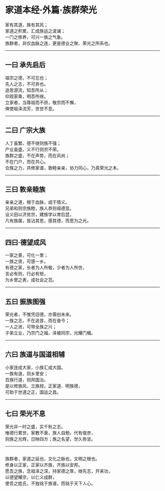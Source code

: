# 家道本经·外篇·族群荣光

家有其道，族有其风；  
家道之积累，汇成族运之波澜；  
一门之修养，可兴一族之气象。  
族群者，非仅血脉之连，更是德业之聚、荣光之所系也。

---

## 一曰 承先启后

祖宗之德，不可忘也；  
先人之志，不可弃也。  
追思源流，知吾所从；  
仰观家乘，明吾所继。  
立家者，当尊祖而不骄，敬宗而不懈，  
俾使祖泽流芳，世世不息。

---

## 二曰 广宗大族

人丁虽繁，德不继则族不强；  
产业虽盛，义不行则宗不荣。  
族群之盛，不在声势，而在风尚；  
不在门户，而在共心。  
合族之力，共修家谱，敦睦亲亲，协力同心，乃真荣光之本。

---

## 三曰 敦亲睦族

亲亲之道，根于血脉，成于情义。  
兄弟和则宗族睦，族人恭则祖德显。  
设义田以济贫宗，建族学以育后昆，  
凡有族属，皆沾其恩，感其德，而思为之光。

---

## 四曰·德望成风

一家之善，可化一里；  
一族之贤，可感一乡。  
有德之家，长者为人所敬，少者为人所仿，  
言必有则，行必有矩，  
为乡里之表，成社会之范。

---

## 五曰 振族图强

荣光者，不惟凭旧德，亦需创未来。  
一族之志，不在追昔，而在奋今；  
一人之进，可带全族之兴；  
子弟立业，乃宗门之福，泽被同宗，光耀门楣。

---

## 六曰 族道与国道相辅

小家连成大家，小族汇成大国。  
一族有道，则乡里安；  
百族行道，则邦国治。  
是以修族风、立族规，正家道、明族德，  
可助于世道之正，国运之昌。

---

## 七曰 荣光不息

荣光非一时之盛，实千秋之志。  
唯德行累世，家教不衰，族人自勉，代有俊彦，  
则族之光辉，日映四方；族之名望，世久弥坚。

---

##

族群者，家道之延也，文化之脉也，文明之根也。  
修身以正家，正家以齐族，齐族以安邦。  
愿吾之族，念祖泽之深，持家德之厚，继先志，开来功，  
以德望耀宗，以仁义成群，  
使吾之姓氏，不独铭于族谱，而铭于天下人心。
